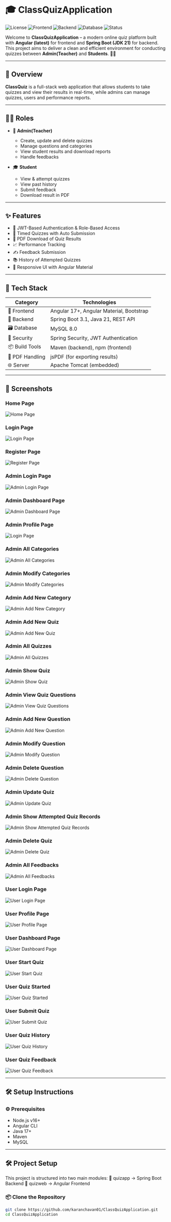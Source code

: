 # 🎓 ClassQuizApplication

![License](https://img.shields.io/badge/license-MIT-blue.svg)
![Frontend](https://img.shields.io/badge/Angular-17+-red)
![Backend](https://img.shields.io/badge/Spring%20Boot-JDK%2021-green)
![Database](https://img.shields.io/badge/MySQL-8.0-blue)
![Status](https://img.shields.io/badge/status-Production%20Ready-brightgreen)

Welcome to **ClassQuizApplication** – a modern online quiz platform built with **Angular (latest)** for frontend and **Spring Boot (JDK 21)** for backend. This project aims to deliver a clean and efficient environment for conducting quizzes between **Admin(Teacher)** and **Students**. 🧠📘

---

## 📘 Overview

**ClassQuiz** is a full-stack web application that allows students to take quizzes and view their results in real-time, while admins can manage quizzes, users and performance reports.

---

## 👨‍💻 Roles

- 👑 **Admin(Teacher)**  
  - Create, update and delete quizzes  
  - Manage questions and categories  
  - View student results and download reports  
  - Handle feedbacks

- 🎓 **Student**  
  - View & attempt quizzes  
  - View past history  
  - Submit feedback  
  - Download result in PDF

---

## ✨ Features

- 🔐 JWT-Based Authentication & Role-Based Access
- 🧠 Timed Quizzes with Auto Submission
- 🧾 PDF Download of Quiz Results
- 📈 Performance Tracking
- ✍️ Feedback Submission
- 📚 History of Attempted Quizzes
- 🧑 Responsive UI with Angular Material

---

## 🚀 Tech Stack

| Category        | Technologies                                |
|-----------------|---------------------------------------------|
| 🧠 Frontend     | Angular 17+, Angular Material, Bootstrap    |
| 🔧 Backend      | Spring Boot 3.1, Java 21, REST API          |
| 🗃️ Database     | MySQL 8.0                                   |
| 🔐 Security     | Spring Security, JWT Authentication         |
| 📦 Build Tools  | Maven (backend), npm (frontend)             |
| 📄 PDF Handling | jsPDF (for exporting results)               |
| 🌐 Server       | Apache Tomcat (embedded)                    |

---

## 📸 Screenshots

### Home Page
![Home Page](screenshots/home-page.png)

### Login Page
![Login Page](screenshots/login-page.png)

### Register Page
![Register Page](screenshots/register-page.png)

### Admin Login Page
![Admin Login Page](screenshots/admin-login.png)

### Admin Dashboard Page
![Admin Dashboard Page](screenshots/admin-dashboard.png)

### Admin Profile Page
![Login Page](screenshots/admin-profile.png)

### Admin All Categories
![Admin All Categories](screenshots/admin-quiz-categories.png)

### Admin Modify Categories
![Admin Modify Categories](screenshots/admin-modify-category.png)

### Admin Add New Category
![Admin Add New Category](screenshots/admin-new-category.png)

### Admin Add New Quiz
![Admin Add New Quiz](screenshots/admin-new-quiz.png)

### Admin All Quizzes
![Admin All Quizzes](screenshots/admin-view-quiz.png)

### Admin Show Quiz
![Admin Show Quiz](screenshots/admin-show-quiz.png)

### Admin View Quiz Questions
![Admin View Quiz Questions](screenshots/admin-all-question.png)

### Admin Add New Question
![Admin Add New Question](screenshots/admin-add-question.png)

### Admin Modify Question
![Admin Modify Question](screenshots/admin-modify-question.png)

### Admin Delete Question
![Admin Delete Question](screenshots/admin-delete-question.png)

### Admin Update Quiz
![Admin Update Quiz](screenshots/admin-modify-quiz.png)

### Admin Show Attempted Quiz Records
![Admin Show Attempted Quiz Records](screenshots/admin-quiz-history.png)

### Admin Delete Quiz
![Admin Delete Quiz](screenshots/admin-delete-quiz.png)

### Admin All Feedbacks
![Admin All Feedbacks](screenshots/admin-feedback.png)

### User Login Page
![User Login Page](screenshots/user-login.png)

### User Profile Page
![User Profile Page](screenshots/user-profile.png)

### User Dashboard Page
![User Dashboard Page](screenshots/user-dashboard.png)

### User Start Quiz
![User Start Quiz](screenshots/user-quiz-instructions.png)

### User Quiz Started
![User Quiz Started](screenshots/user-quiz.png)

### User Submit Quiz
![User Submit Quiz](screenshots/user-submit-quiz.png)

### User Quiz History
![User Quiz History](screenshots/user-attempts.png)

### User Quiz Feedback
![User Quiz Feedback](screenshots/user-feedback.png)

---

## 🛠️ Setup Instructions

### ⚙️ Prerequisites
- Node.js v16+
- Angular CLI
- Java 17+
- Maven
- MySQL

---

## 🛠️ Project Setup

This project is structured into two main modules:
📁 quizapp → Spring Boot Backend
📁 quizweb → Angular Frontend

### 📦 Clone the Repository

```bash
git clone https://github.com/karanchavan01/ClassQuizApplication.git
cd ClassQuizApplication
